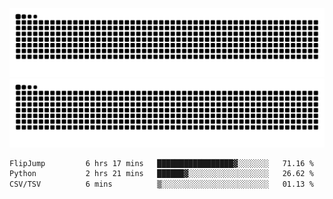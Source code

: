 ![Snake Animation](https://raw.githubusercontent.com/tomhea/tomhea/output/github-contribution-grid-snake-dark.svg#gh-dark-mode-only)
![Snake Animation](https://raw.githubusercontent.com/tomhea/tomhea/output/github-contribution-grid-snake.svg#gh-light-mode-only)

<p></p>

<!--START_SECTION:waka-->

```txt
FlipJump         6 hrs 17 mins   █████████████████▓░░░░░░░   71.16 %
Python           2 hrs 21 mins   ██████▓░░░░░░░░░░░░░░░░░░   26.62 %
CSV/TSV          6 mins          ▒░░░░░░░░░░░░░░░░░░░░░░░░   01.13 %
```

<!--END_SECTION:waka-->
